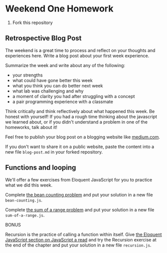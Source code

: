 # Weekend One Homework

1. Fork this repository

## Retrospective Blog Post

The weekend is a great time to process and reflect on your thoughts and experiences here. Write a blog post about your first week experience. 

Summarize the week and write about any of the following:
 - your strengths
 - what could have gone better this week
 - what you think you can do better next week
 - what lab was challenging and why
 - a moment of clarity you had after struggling with a concept
 - a pair programming experience with a classmate

Think critically and think reflectively about what happened this week. Be honest with yourself! If you had a rough time thinking about the javascript we learned about, or if you didn't understand a problem in one of the homeworks, talk about it!

Feel free to publish your blog post on a blogging website like [medium.com](https://medium.com). 

If you don't want to share it on a public website, paste the content into a new file `blog-post.md` in your forked repository.

## Functions and looping

We'll offer a few exercises from Eloquent JavaScript for you to practice what we did this week.

Complete [the bean counting problem](http://eloquentjavascript.net/03_functions.html#h_3rsiDgC2do) and put your solution in a new file `bean-counting.js`.

Complete [the sum of a range problem](http://eloquentjavascript.net/04_data.html#h_8ZspxiCEC/) and put your solution in a new file `sum-of-a-range.js`.

BONUS

Recursion is the practice of calling a function within itself. Give [the Eloquent JavaScript section on JavaScript a read](http://eloquentjavascript.net/03_functions.html#h_jxl1p970Fy) and try the Recursion exercise at the end of the chapter and put your solution in a new file `recursion.js`.
